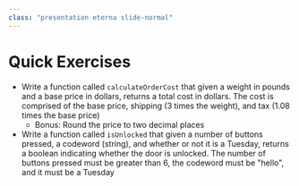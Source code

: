 ```yaml
---
class: "presentation eterna slide-normal"
---
```

# Quick Exercises
* Write a function called `calculateOrderCost` that given a weight in pounds and a base price in dollars, returns a total cost in dollars.
The cost is comprised of the base price, shipping (3 times the weight), and tax (1.08 times the base price)
  * Bonus: Round the price to two decimal places
* Write a function called `isUnlocked` that given a number of buttons pressed, a codeword (string), and whether or not
  it is a Tuesday, returns a boolean indicating whether the door is unlocked. The number of buttons pressed
  must be greater than 6, the codeword must be "hello", and it must be a Tuesday